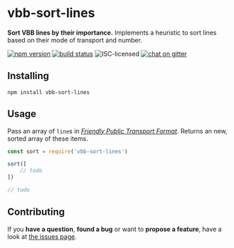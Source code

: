 # vbb-sort-lines

**Sort VBB lines by their importance.** Implements a heuristic to sort lines based on their mode of transport and number.

[![npm version](https://img.shields.io/npm/v/vbb-sort-lines.svg)](https://www.npmjs.com/package/vbb-sort-lines)
[![build status](https://img.shields.io/travis/public-transport/vbb-sort-lines.svg)](https://travis-ci.org/public-transport/vbb-sort-lines)
![ISC-licensed](https://img.shields.io/github/license/public-transport/vbb-sort-lines.svg)
[![chat on gitter](https://badges.gitter.im/public-transport.svg)](https://gitter.im/public-transport)


## Installing

```shell
npm install vbb-sort-lines
```


## Usage

Pass an array of `line`s in [*Friendly Public Transport Format*](https://github.com/public-transport/friendly-public-transport-format). Returns an new, sorted array of these items.

```js
const sort = require('vbb-sort-lines')

sort([
	// todo
])
```

```js
// todo
```


## Contributing

If you **have a question**, **found a bug** or want to **propose a feature**, have a look at [the issues page](https://github.com/public-transport/vbb-sort-lines/issues).
